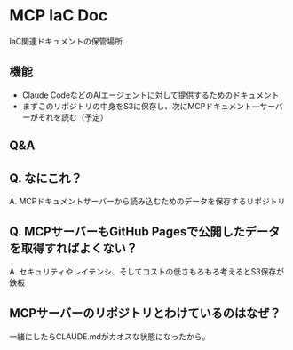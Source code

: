 # MCP IaC Doc

IaC関連ドキュメントの保管場所

## 機能

- Claude CodeなどのAIエージェントに対して提供するためのドキュメント
- まずこのリポジトリの中身をS3に保存し、次にMCPドキュメント―サーバーがそれを読む（予定）

## Q&A

## Q. なにこれ？

A. MCPドキュメントサーバーから読み込むためのデータを保存するリポジトリ

## Q. MCPサーバーもGitHub Pagesで公開したデータを取得すればよくない？

A. セキュリティやレイテンシ、そしてコストの低さもろもろ考えるとS3保存が鉄板

## MCPサーバーのリポジトリとわけているのはなぜ？

一緒にしたらCLAUDE.mdがカオスな状態になったから。